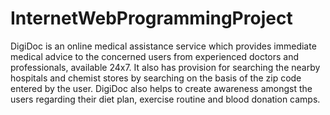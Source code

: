 # InternetWebProgrammingProject
DigiDoc is an online medical assistance service which provides immediate medical advice to the concerned users from experienced doctors and professionals, available 24x7.
It also has provision for searching the nearby hospitals and chemist stores by searching on the basis of the zip code entered by the user.
DigiDoc also helps to create awareness amongst the users regarding their diet plan, exercise routine and blood donation camps.

